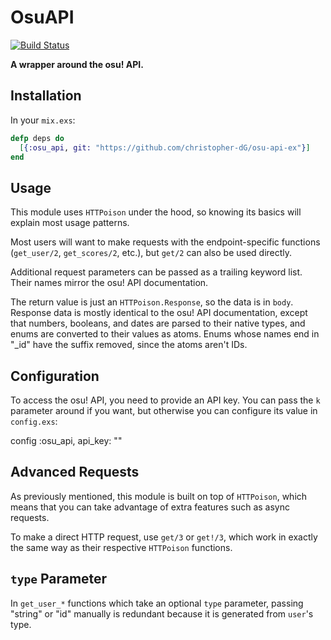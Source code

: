 # OsuAPI

[![Build Status](https://travis-ci.com/christopher-dG/osu-api-ex.svg?branch=master)](https://travis-ci.com/christopher-dG/osu-api-ex)

**A wrapper around the osu! API.**

## Installation

In your `mix.exs`:

```elixir
defp deps do
  [{:osu_api, git: "https://github.com/christopher-dG/osu-api-ex"}]
end
```

## Usage

This module uses `HTTPoison` under the hood, so knowing its basics
will explain most usage patterns.

Most users will want to make requests with the endpoint-specific functions
(`get_user/2`, `get_scores/2`, etc.), but `get/2` can also be used directly.

Additional request parameters can be passed as a trailing keyword list.
Their names mirror the osu! API documentation.

The return value is just an `HTTPoison.Response`, so the data is in `body`.
Response data is mostly identical to the osu! API documentation, except that
numbers, booleans, and dates are parsed to their native types, and enums
are converted to their values as atoms.
Enums whose names end in "_id" have the suffix removed, since the atoms aren't IDs.

## Configuration

To access the osu! API, you need to provide an API key.
You can pass the `k` parameter around if you want,
but otherwise you can configure its value in `config.exs`:

config :osu_api, api_key: "<your key here>"

## Advanced Requests

As previously mentioned, this module is built on top of `HTTPoison`, which
means that you can take advantage of extra features such as async requests.

To make a direct HTTP request, use `get/3` or `get!/3`, which work in
exactly the same way as their respective `HTTPoison` functions.

## `type` Parameter

In `get_user_*` functions which take an optional `type` parameter, passing
"string" or "id" manually is redundant because it is generated from `user`'s type.

